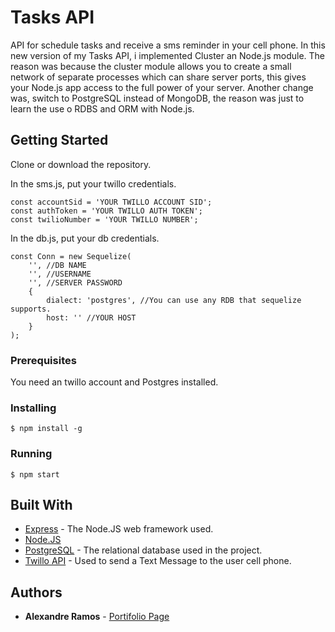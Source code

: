 # Tasks API

API for schedule tasks and receive a sms reminder in your cell phone.
In this new version of my Tasks API, i implemented Cluster an Node.js module.
The reason was because the cluster module allows you to create a small network of separate processes which can share server ports,
this gives your Node.js app access to the full power of your server.
Another change was, switch to PostgreSQL instead of MongoDB, the reason was just to learn the use o RDBS and ORM with Node.js.

## Getting Started

Clone or download the repository.

In the sms.js, put your twillo credentials.
```
const accountSid = 'YOUR TWILLO ACCOUNT SID';
const authToken = 'YOUR TWILLO AUTH TOKEN';
const twilioNumber = 'YOUR TWILLO NUMBER';
```
In the db.js, put your db credentials.
```
const Conn = new Sequelize(
    '', //DB NAME
    '', //USERNAME
    '', //SERVER PASSWORD
    {
        dialect: 'postgres', //You can use any RDB that sequelize supports.
        host: '' //YOUR HOST
    }
);
```
### Prerequisites

You need an twillo account and Postgres installed.

### Installing
```
$ npm install -g
```

### Running
```
$ npm start
```

## Built With

* [Express](https://expressjs.com/) - The Node.JS web framework used.
* [Node.JS](https://nodejs.org/)
* [PostgreSQL](https://www.postgresql.org/) - The relational database used in the project.
* [Twillo API](https://www.twilio.com/) - Used to send a Text Message to the user cell phone.


## Authors

* **Alexandre Ramos** - [Portifolio Page](http://alexramos.esy.es)

